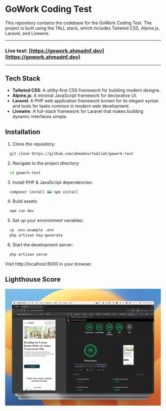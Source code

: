 
# GoWork Coding Test

This repository contains the codebase for the GoWork Coding Test. The project is built using the TALL stack, which includes Tailwind CSS, Alpine.js, Laravel, and Livewire.

---
### Live test: [https://gowork.ahmadnf.dev](https://gowork.ahmadnf.dev)
---
## Tech Stack

- **Tailwind CSS**: A utility-first CSS framework for building modern designs.
- **Alpine.js**: A minimal JavaScript framework for declarative UI.
- **Laravel**: A PHP web application framework known for its elegant syntax and tools for tasks common in modern web development.
- **Livewire**: A full-stack framework for Laravel that makes building dynamic interfaces simple.

## Installation

1. Clone the repository:
```bash
  git clone https://github.com/ahmadnurfadilah/gowork-test
```

2. Navigate to the project directory:
```bash
  cd gowork-test
```

3. Install PHP & JavaScript dependencies:
```bash
  composer install && npm install
```

4. Build assets
```bash
  npm run dev
```

5. Set up your environment variables:
```bash
  cp .env.example .env
  php artisan key:generate
```

6. Start the development server:
```bash
  php artisan serve
```

Visit http://localhost:8000 in your browser.
## Lighthouse Score

![Lighthouse Score](public/lighthouse.png)

